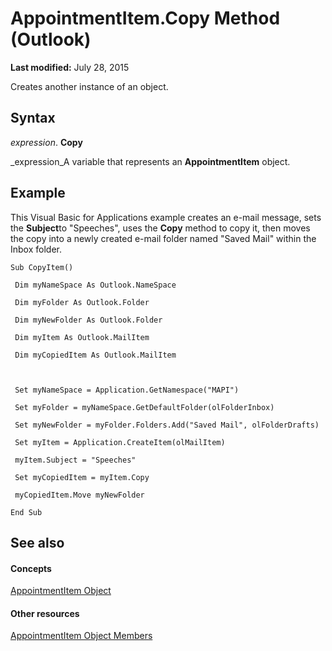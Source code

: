 
# AppointmentItem.Copy Method (Outlook)

 **Last modified:** July 28, 2015

Creates another instance of an object.

## Syntax

 _expression_. **Copy**

 _expression_A variable that represents an  **AppointmentItem** object.


## Example

This Visual Basic for Applications example creates an e-mail message, sets the  **Subject**to "Speeches", uses the  **Copy** method to copy it, then moves the copy into a newly created e-mail folder named "Saved Mail" within the Inbox folder.


```
Sub CopyItem() 
 
 Dim myNameSpace As Outlook.NameSpace 
 
 Dim myFolder As Outlook.Folder 
 
 Dim myNewFolder As Outlook.Folder 
 
 Dim myItem As Outlook.MailItem 
 
 Dim myCopiedItem As Outlook.MailItem 
 
 
 
 Set myNameSpace = Application.GetNamespace("MAPI") 
 
 Set myFolder = myNameSpace.GetDefaultFolder(olFolderInbox) 
 
 Set myNewFolder = myFolder.Folders.Add("Saved Mail", olFolderDrafts) 
 
 Set myItem = Application.CreateItem(olMailItem) 
 
 myItem.Subject = "Speeches" 
 
 Set myCopiedItem = myItem.Copy 
 
 myCopiedItem.Move myNewFolder 
 
End Sub
```


## See also


#### Concepts


 [AppointmentItem Object](204a409d-654e-27aa-643a-8344c631b82d.md)
#### Other resources


 [AppointmentItem Object Members](c72c459d-6d3c-7a05-aa4a-b1b767ddc0b2.md)
